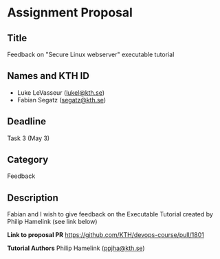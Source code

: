 # Assignment Proposal

## Title

Feedback on "Secure Linux webserver" executable tutorial

## Names and KTH ID

- Luke LeVasseur (lukel@kth.se)
- Fabian Segatz (segatz@kth.se)

## Deadline

Task 3 (May 3)

## Category

Feedback

## Description

Fabian and I wish to give feedback on the Executable Tutorial created by Philip Hamelink (see link below)

**Link to proposal PR**
https://github.com/KTH/devops-course/pull/1801

**Tutorial Authors**
Philip Hamelink (ppjha@kth.se)